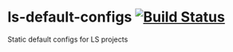 # ls-default-configs [![Build Status](https://travis-ci.org/LiveSafe/ls-default-configs.svg?branch=master)](https://travis-ci.org/LiveSafe/ls-default-configs)

Static default configs for LS projects
